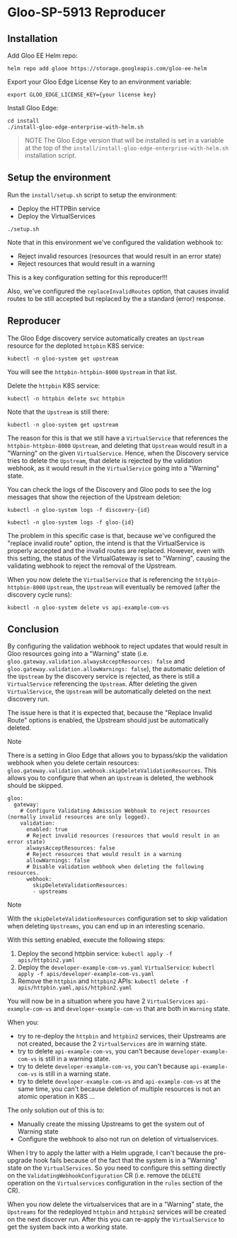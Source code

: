 # Gloo-SP-5913 Reproducer


## Installation

Add Gloo EE Helm repo:
```
helm repo add glooe https://storage.googleapis.com/gloo-ee-helm
```

Export your Gloo Edge License Key to an environment variable:
```
export GLOO_EDGE_LICENSE_KEY={your license key}
```

Install Gloo Edge:
```
cd install
./install-gloo-edge-enterprise-with-helm.sh
```

> NOTE
> The Gloo Edge version that will be installed is set in a variable at the top of the `install/install-gloo-edge-enterprise-with-helm.sh` installation script.

## Setup the environment

Run the `install/setup.sh` script to setup the environment:

- Deploy the HTTPBin service
- Deploy the VirtualServices

```
./setup.sh
```

Note that in this environment we've configured the validation webhook to:
- Reject invalid resources (resources that would result in an error state)
- Reject resources that would result in a warning

This is a key configuration setting for this reproducer!!!

Also, we've configured the `replaceInvalidRoutes` option, that causes invalid routes to be still accepted but replaced by the a standard (error) response.

## Reproducer

The Gloo Edge discovery service automatically creates an `Upstream` resource for the deploted `httpbin` K8S service:

```
kubectl -n gloo-system get upstream
```

You will see the `httpbin-httpbin-8000` `Upstream` in that list.

Delete the `httpbin` K8S service:

```
kubectl -n httpbin delete svc httpbin
```

Note that the `Upstream` is still there:

```
kubectl -n gloo-system get upstream
```

The reason for this is that we still have a `VirtualService` that references the `httpbin-httpbin-8000` `Upstream`, and deleting that `Upstream` would result in a "Warning" on the given `VirtualService`. Hence, when the Discovery service tries to delete the `Upstream`, that delete is rejected by the validation webhook, as it would result in the `VirtualService` going into a "Warning" state.

You can check the logs of the Discovery and Gloo pods to see the log messages that show the rejection of the Upstream deletion:

```
kubectl -n gloo-system logs -f discovery-{id}
```

```
kubectl -n gloo-system logs -f gloo-{id}
```

The problem in this specific case is that, because we've configured the "replace invalid route" option, the intend is that the VirtualService is properly accepted and the invalid routes are replaced. However, even with this setting, the status of the VirtualGateway is set to "Warning", causing the validating webhook to reject the removal of the Upstream.

When you now delete the `VirtualService` that is referencing the `httpbin-httpbin-8000` `Upstream`, the `Upstream` will eventually be removed (after the discovery cycle runs):

```
kubectl -n gloo-system delete vs api-example-com-vs
```

## Conclusion
By configuring the validation webhook to reject updates that would result in Gloo resources going into a "Warning" state (i.e. `gloo.gateway.validation.alwaysAcceptResources: false` and `gloo.gateway.validation.allowWarnings: false`), the automatic deletion of the `Upstream` by the discovery service is rejected, as there is still a `VirtualService` referencing the `Upstream`. After deleting the given `VirtualService`, the `Upstream` will be automatically deleted on the next discovery run.

The issue here is that it is expected that, because the "Replace Invalid Route" options is enabled, the Upstream should just be automatically deleted.

> [!NOTE]
> There is a setting in Gloo Edge that allows you to bypass/skip the validation webhook when you delete certain resources: `gloo.gateway.validation.webhook.skipDeleteValidationResources`. This allows you to configure that when an `Upstream` is deleted, the webhook should be skipped.
> ```
> gloo:
>   gateway:
>     # Configure Validating Admission Webhook to reject resources (normally invalid resources are only logged).
>     validation:
>       enabled: true
>       # Reject invalid resources (resources that would result in an error state)
>       alwaysAcceptResources: false
>       # Reject resources that would result in a warning
>       allowWarnings: false
>       # Disable validation webhook when deleting the following resources.
>       webhook:
>         skipDeleteValidationResources:
>         - upstreams
> ```

> [!NOTE]
> With the `skipDeleteValidationResources` configuration set to skip validation when deleting `Upstreams`, you can end up in an interesting scenario.
>
> With this setting enabled, execute the following steps:
> 1. Deploy the second httpbin service: `kubectl apply -f apis/httpbin2.yaml`
> 1. Deploy the `developer-example-com-vs.yaml` `VirtualService`: `kubectl apply -f apis/developer-example-com-vs.yaml`
> 1. Remove the `httpbin` and `httpbin2` APIs: `kubectl delete -f apis/httpbin.yaml,apis/httpbin2.yaml`
> 
> You will now be in a situation where you have 2 `VirtualServices` `api-example-com-vs` and `developer-example-com-vs` that are both in `Warning` state.
>
> When you:
> * try to re-deploy the `httpbin` and `httpbin2` services, their Upstreams are not created, because the 2 `VirtualServices` are in warning state.
> * try to delete `api-example-com-vs`, you can't because `developer-example-com-vs` is still in a warning state. 
> * try to delete `developer-example-com-vs`, you can't because `api-example-com-vs` is still in a warning state.
> * try to delete `developer-example-com-vs` and `api-example-com-vs` at the same time, you can't because deletion of multiple resources is not an atomic operation in K8S ...
> 
> The only solution out of this is to:
> * Manually create the missing Upstreams to get the system out of Warning state
> * Configure the webhook to also not run on deletion of virtualservices.
>
> When I try to apply the latter with a Helm upgrade, I can't because the pre-upgrade hook fails because of the fact that the system is in a "Warning" state on the `VirtualServices`. So you need to configure this setting directly on the `ValidatingWebhookConfiguration` CR (i.e. remove the `DELETE` operation on the `Virtualservices` configuration in the `rules` section of the CR). 
>
> When you now delete the virtualservices that are in a "Warning" state, the `Upstreams` for the redeployed `httpbin` and `httpbin2` services will be created on the next discover run. After this you can re-apply the `VirtualService` to get the system back into a working state.